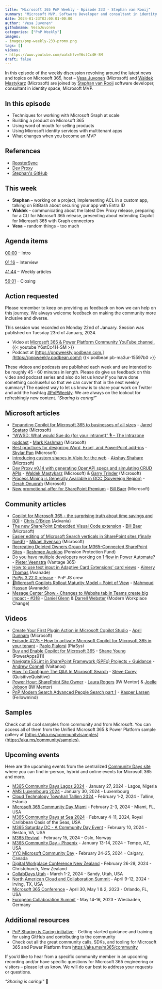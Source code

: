 ```yaml
---
title: "Microsoft 365 PnP Weekly - Episode 233 - Stephan van Rooij"
summary: "Microsoft MVP, Software Developer and consultant in identity space - Stephan van Rooij joins Microsoft’s Vesa Juvonen and Waldek Mastykarz in a discussion on her career path and community involvement."
date: 2024-01-23T02:00:01-00:00
author: "Vesa Juvonen"
githubname: VesaJuvonen
categories: ["PnP Weekly"]
images:
- images/pnp-weekly-233-promo.png
tags: []
videos:
- https://www.youtube.com/watch?v=Y6stCc4H-SM
draft: false
---
```


In this episode of the weekly discussion revolving around the latest news and topics on Microsoft 365, host – [Vesa Juvonen](http://twitter.com/vesajuvonen) (Microsoft) and [Waldek Mastykarz](http://twitter.com/waldekm) (Microsoft) are joined by [Stephan van Rooij](https://twitter.com/svrooij) software developer, consultant in identity space, Microsoft MVP.

## In this episode

- Techniques for working with Microsoft Graph at scale
- Building a product on Microsoft 365
- Using word of mouth for selling products
- Using Microsoft identity services with multitenant apps
- What changes when you become an MVP

## References

- [RoosterSync](https://roostersync.nl/)
- [Dev Proxy](https://aka.ms/devproxy)
- [Stephan's GitHub](https://github.com/svrooij)

## This week

- **Stephan** – working on a project, implementing ACL in a custom app, talking on BitBash about securing your app with Entra ID
- **Waldek** – communicating about the latest Dev Proxy release, preparing for a CLI for Microsoft 365 release, presenting about extending Copilot for Microsoft 365 with Graph connectors
- **Vesa** – random things - too much


## Agenda items

[00:00](hhttps://www.youtube.com/watch?v=Y6stCc4H-SM&t=0s) – Intro

[01:16](https://www.youtube.com/watch?v=Y6stCc4H-SM&t=62s) – Interview

[41:44](https://www.youtube.com/watch?v=Y6stCc4H-SM&t=2303s) – Weekly articles

[56:01](https://www.youtube.com/watch?v=Y6stCc4H-SM&t=3218s) – Closing

## Action requested

Please remember to keep on providing us feedback on how we can help on this journey. We always welcome feedback on making the community more inclusive and diverse.

This session was recorded on Monday 22nd of January. Session was published on Tuesday 23rd of January, 2024.

*   Video at [Microsoft 365 & Power Platform Community YouTube channel.](https://aka.ms/m365pnp-videos)
    {{< youtube Y6stCc4H-SM >}}
*   Podcast at [https://pnpweekly.podbean.com.](https://pnpweekly.podbean.com/)
    {{< podbean pb-ma3ur-15597b0 >}}

These videos and podcasts are published each week and are intended to be roughly 45 - 60 minutes in length.  Please do give us feedback on this video and podcast series and also do let us know if you have done something cool/useful so that we can cover that in the next weekly summary! The easiest way to let us know is to share your work on Twitter and add the hashtag [#PnPWeekly](https://twitter.com/search?q=%23pnpweekly). We are always on the lookout for refreshingly new content. “_Sharing is caring!”_ 

## Microsoft articles

* [Expanding Copilot for Microsoft 365 to businesses of all sizes](https://www.microsoft.com/en-us/microsoft-365/blog/2024/01/15/expanding-copilot-for-microsoft-365-to-businesses-of-all-sizes/) - [Jared Spataro](https://www.linkedin.com/in/jaredspa/) (Microsoft)
* [“WWSD: What would Sue do (for your intranet)” 🎙 – The Intrazone podcast](https://techcommunity.microsoft.com/t5/microsoft-sharepoint-blog/wwsd-what-would-sue-do-for-your-intranet-the-intrazone-podcast/ba-p/4031272) - [Mark Kashman](https://www.linkedin.com/in/mark-kashman/) (Microsoft)
* [Best practices for designing Word, Excel, and PowerPoint add-ins](https://techcommunity.microsoft.com/t5/microsoft-365-blog/best-practices-for-designing-word-excel-and-powerpoint-add-ins/ba-p/4033827) - [Skylar Pan](https://www.linkedin.com/in/skylar-pan-4566617b/) (Microsoft)
* [Introducing custom shapes in Visio for the web](https://techcommunity.microsoft.com/t5/microsoft-365-blog/introducing-custom-shapes-in-visio-for-the-web/ba-p/4001237) - [Akshay Shahare](https://www.linkedin.com/in/akshayshahare1310-product-manager/) (Microsoft)
* [Dev Proxy v0.14 with generating OpenAPI specs and simulating CRUD APIs](https://devblogs.microsoft.com/microsoft365dev/dev-proxy-v0-14-with-generating-openapi-specs-and-simulating-crud-apis/) - [Waldek Mastykarz](https://www.linkedin.com/in/waldekmastykarz/) (Microsoft) & [Garry Trinder](https://www.linkedin.com/in/garry-trinder/) (Microsoft)
* [Process Mining is Generally Available in GCC (Sovereign Region)](https://powerautomate.microsoft.com/en-us/blog/process-mining-is-generally-available-in-gcc-sovereign-region/) - [Derah Onuorah](https://www.linkedin.com/in/derah-onuorah/) (Microsoft)
* [New promotional offer for SharePoint Premium](https://techcommunity.microsoft.com/t5/sharepoint-premium-blog/new-promotional-offer-for-sharepoint-premium/ba-p/4021740) - [Bill Baer](https://www.linkedin.com/in/wbaer/) (Microsoft)

## Community articles

* [Copilot for Microsoft 365 - the surprising truth about time savings and ROI](https://www.sharepointnutsandbolts.com/2024/01/Copilot-for-Microsoft-365-ROI.html) - [Chris O'Brien](https://www.linkedin.com/in/chrisobrienmvp/) (Advania)
* [The new SharePoint Embedded Visual Code extension](https://wbaer.net/2024/01/the-new-sharepoint-embedded-visual-code-extension/) - [Bill Baer](https://www.linkedin.com/in/wbaer/) (Microsoft)
* [Easier editing of Microsoft Search verticals in SharePoint sites (finally fixed!)](https://www.techmikael.com/2024/01/easier-editing-of-microsoft-search.html) - [Mikael Svenson](https://www.linkedin.com/in/mikaels/) (Microsoft)
* [Recreating Deleted Owners Group for M365-Connected SharePoint Sites](https://reshmeeauckloo.com/posts/sharepoint-restoring-owners-groups/) - [Reshmee Auckloo](https://www.linkedin.com/in/reshmee-auckloo-98a23619/) (Pension Protection Fund)
* [Do you have multiple developers working on 1 flow in Power Automate?](https://sharepains.com/2024/01/16/multiple-developers-flow-power-automate/?utm_source=rss&utm_medium=rss&utm_campaign=multiple-developers-flow-power-automate) - [Pieter Veenstra](https://www.linkedin.com/in/pieterveenstra/) (Vantage 365)
* [How to use text input in Adaptive Card Extensions’ card views](https://athsharepoint.com/2024/01/18/how-to-use-text-input-in-adaptive-card-extensions-card-views/) - [Aimery Thomas](https://www.linkedin.com/in/aimery-thomas-17418187/) (Avanade)
* [PnPjs 3.22.0 release](https://twitter.com/m365pnpjs/status/1747654227944493550?s=20) - PnP JS crew
* [🎯Microsoft Copilots Rollout Maturity Model – Point of View](https://www.linkedin.com/pulse/microsoft-copilots-rollout-maturity-model-point-view-mahmoud-hassan-d6r3e) - [Mahmoud Hassan](https://de.linkedin.com/in/mahmoudhamedhassan) (Avanade)
* [Mesage Center Show - Changes to Website tab in Teams create big impact - #318](https://www.messagecentershow.com/e/changes-to-website-tab-in-teams-create-big-impact-318/) - [Daniel Glenn](https://www.linkedin.com/in/danielglenn/) & [Darrell Webster](https://www.linkedin.com/in/darrellwebster/) (Modern Workplace Change)

## Videos

* [Create Your First Plugin Action in Microsoft Copilot Studio](https://www.youtube.com/watch?v=pLiIK2kryw0) - [April Dunnam](https://www.linkedin.com/in/aprildunnam/) (Microsoft)
* [Episode #275 - How to activate Microsoft Copilot for Microsoft 365 in your tenant](https://www.youtube.com/watch?v=0jNuBKsfAHM) - [Paolo Pialorsi](https://www.linkedin.com/in/paolopialorsi/) (PiaSys)
* [Buy and Enable Copilot for Microsoft 365](https://www.youtube.com/watch?v=KROOEdZXvoY) - [Shane Young](https://www.linkedin.com/in/cincyshane/) (PowerApps911)
* [Navigate ESLint in SharePoint Framework (SPFx) Projects + Guidance](https://www.youtube.com/watch?v=khtjxJFJLlY) - [Andrew Connell](https://www.linkedin.com/in/andrewconnell/) (Voitanos)
* [How To Configure The Q&A In Microsoft Search](https://www.youtube.com/watch?v=6AyyfPLwr0Q) - [Steve Corey](https://www.linkedin.com/in/stevecorey365/) (QuisitiveQuisitive)
* [Power Hour: SharePoint Site Owner](https://www.youtube.com/watch?v=Gm7vvhNU-JY) - [Laura Rogers](https://www.linkedin.com/in/sharepointguru/) (IW Mentor) & [Joelle Jobson](https://www.linkedin.com/in/joelle-jobson-8b002b30/) (IW Mentor)
* [PnP Modern Search Advanced People Search part 1](https://www.youtube.com/watch?v=ib7efOZ5H9U) - [Kasper Larsen](https://www.linkedin.com/in/kasperbolarsen/) (Fellowmind)

## Samples

Check out all cool samples from community and from Microsoft. You can access all of them from the Unified Microsoft 365 & Power Platform sample gallery at [https://aka.ms/community/samples](https://aka.ms/community/samples). 

## Upcoming events

Here are the upcoming events from the centralized [Community Days site](https://communitydays.org/events?when=upcoming) where you can find in-person, hybrid and online events for Microsoft 365 and more.

* [M365 Community Days Lagos 2024](https://communitydays.org/event/2024-01-27/m365-community-days-lagos-2023) - January 27, 2024 - Lagos, Nigeria
* [AMS Luxembourg 2024](https://communitydays.org/event/2024-01-30/ams-luxembourg-2024) - January 30, 2024 - Luxembourg
* [Cloud Technology Townhall Tallinn 2024](https://www.communitydays.org/event/2024-02-01/cloud-technology-townhall-tallinn-2024) - February 1-2, 2024 - Tallinn, Estonia
* [Microsoft 365 Community Day Miami](https://www.communitydays.org/event/2024-02-02/microsoft-365-community-day-miami) - February 2-3, 2024 - Miami, FL, USA
* [M365 Community Days at Sea 2024](https://www.communitydays.org/event/2024-02-04/m365-community-days-at-sea-2024) - February 4-11, 2024, Royal Caribbean Oasis of the Seas, USA
* [M365 Saturday DC - A Community Day Event](https://www.communitydays.org/event/2024-02-10/m365-saturday-dc-a-community-day-event) - February 10, 2024 - Reston, VA, USA
* [M365 Revival](https://www.communitydays.org/event/2024-02-15/m365-revival) - February 15, 2024 - Oslo, Norway
* [M365 Community Day - Phoenix](https://www.communitydays.org/event/2024-01-13/m365-community-day-phoenix) - January 13-14, 2024 - Tempe, AZ, USA
* [YYC Microsoft Community Day](https://www.communitydays.org/event/2024-02-24/yyc-microsoft-community-day) - February 24-25, 2024 - Calgary, Canada
* [Digital Workplace Conference New Zealand](https://www.communitydays.org/event/2024-02-27/digital-workplace-conference-new-zealand) - February 26-28, 2024 - Christchurch, New Zealand
* [CollabDays Utah](https://www.communitydays.org/event/2024-03-01/collabdays-utah) - March 1-2, 2024 - Sandy, Utah, USA
* [North American Cloud and Collaboration Summit](https://www.communitydays.org/event/2024-04-09/north-american-cloud-and-collaboration-summit) - April 9-12, 2024 - Irving, TX, USA
* [Microsoft 365 Conference](https://m365conf.com/#!/) - April 30, May 1 & 2, 2023 - Orlando, FL, USA
* [European Collaboration Summit](https://collabsummit.eu/) - May 14-16, 2023 - Wiesbaden, Germany

## Additional resources

* [PnP Sharing is Caring initiative](https://aka.ms/sharing-is-caring) - Getting started guidance and training for using GitHub and contributing to the community
* Check out all the great community calls, SDKs, and tooling for Microsoft 365 and Power Platform from <https://aka.ms/m365/community>

If you’d like to hear from a specific community member in an upcoming recording and/or have specific questions for Microsoft 365 engineering or visitors – please let us know. We will do our best to address your requests or questions.

_"Sharing is caring!"_ 🧡

